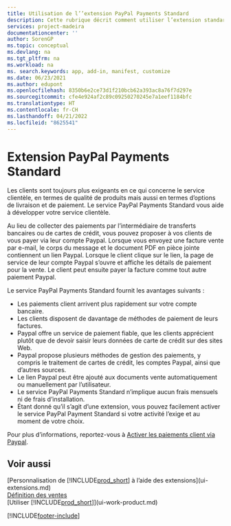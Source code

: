 ```yaml
---
title: Utilisation de l’’extension PayPal Payments Standard
description: Cette rubrique décrit comment utiliser l’extension standard pour permettre aux clients d’effectuer des paiements avec Paypal.
services: project-madeira
documentationcenter: ''
author: SorenGP
ms.topic: conceptual
ms.devlang: na
ms.tgt_pltfrm: na
ms.workload: na
ms. search.keywords: app, add-in, manifest, customize
ms.date: 06/23/2021
ms.author: edupont
ms.openlocfilehash: 8350b6e2ce73d1f210bcb62a393ac8a76f7d297e
ms.sourcegitcommit: cfe4e924af2c89c09250270245e7a1eef1184bfc
ms.translationtype: HT
ms.contentlocale: fr-CH
ms.lasthandoff: 04/21/2022
ms.locfileid: "8625541"
---
```

# <a name="the-paypal-payments-standard-extension"></a>Extension PayPal Payments Standard
Les clients sont toujours plus exigeants en ce qui concerne le service clientèle, en termes de qualité de produits mais aussi en termes d’options de livraison et de paiement. Le service PayPal Payments Standard vous aide à développer votre service clientèle.

Au lieu de collecter des paiements par l’intermédiaire de transferts bancaires ou de cartes de crédit, vous pouvez proposer à vos clients de vous payer via leur compte Paypal. Lorsque vous envoyez une facture vente par e-mail, le corps du message et le document PDF en pièce jointe contiennent un lien Paypal. Lorsque le client clique sur le lien, la page de service de leur compte Paypal s’ouvre et affiche les détails de paiement pour la vente. Le client peut ensuite payer la facture comme tout autre paiement Paypal.

Le service PayPal Payments Standard fournit les avantages suivants :

* Les paiements client arrivent plus rapidement sur votre compte bancaire.
* Les clients disposent de davantage de méthodes de paiement de leurs factures.
* Paypal offre un service de paiement fiable, que les clients apprécient plutôt que de devoir saisir leurs données de carte de crédit sur des sites Web.
* Paypal propose plusieurs méthodes de gestion des paiements, y compris le traitement de cartes de crédit, les comptes Paypal, ainsi que d’autres sources.
* Le lien Paypal peut être ajouté aux documents vente automatiquement ou manuellement par l’utilisateur.
* Le service PayPal Payments Standard n’implique aucun frais mensuels ni de frais d’installation.
* Étant donné qu’il s’agit d’une extension, vous pouvez facilement activer le service PayPal Payment Standard si votre activité l’exige et au moment de votre choix.  

Pour plus d’informations, reportez-vous à [Activer les paiements client via Paypal](sales-how-enable-payment-service-extensions.md).

## <a name="see-also"></a>Voir aussi
[Personnalisation de [!INCLUDE[prod_short](includes/prod_short.md)] à l’aide des extensions](ui-extensions.md)  
[Définition des ventes](sales-setup-sales.md)  
[Utiliser [!INCLUDE[prod_short](includes/prod_short.md)]](ui-work-product.md)


[!INCLUDE[footer-include](includes/footer-banner.md)]
